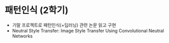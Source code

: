 # 패턴인식 (2학기)
- 기말 프로젝트로 패턴인식(+딥러닝) 관련 논문 읽고 구현
- Neutral Style Transfer: Image Style Transfer Using Convolutional Neutral Networks